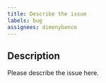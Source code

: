 ```yaml
---
title: Describe the issue
labels: bug
assignees: dimenybence
---
```


## Description
Please describe the issue here.
